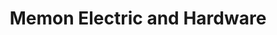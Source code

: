 ---
title: "Memon Electric and Hardware"
url: /karachi/memon-electric-and-hardware/
shop: electronics
---